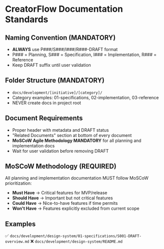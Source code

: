 # CreatorFlow Documentation Standards

## Naming Convention (MANDATORY)

- **ALWAYS** use P###/S###/I###/R###-DRAFT format
- P### = Planning, S### = Specification, I### = Implementation, R### = Reference
- Keep DRAFT suffix until user validation

## Folder Structure (MANDATORY)

- `docs/development/[initiative]/[category]/`
- Category examples: 01-specifications, 02-implementation, 03-reference
- NEVER create docs in project root

## Document Requirements

- Proper header with metadata and DRAFT status
- "Related Documents" section at bottom of every document
- **MoSCoW Agile Methodology MANDATORY** for all planning and implementation docs
- Wait for user validation before removing DRAFT

## MoSCoW Methodology (REQUIRED)

All planning and implementation documentation MUST follow MoSCoW prioritization:

- **Must Have** → Critical features for MVP/release
- **Should Have** → Important but not critical features
- **Could Have** → Nice-to-have features if time permits
- **Won't Have** → Features explicitly excluded from current scope

## Examples

✅ `docs/development/design-system/01-specifications/S001-DRAFT-overview.md`
❌ `docs/development/design-system/README.md`

